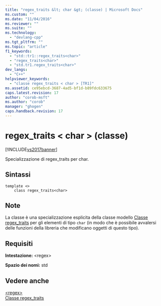 ```yaml
---
title: "regex_traits &lt; char &gt; (classe) | Microsoft Docs"
ms.custom: ""
ms.date: "11/04/2016"
ms.reviewer: ""
ms.suite: ""
ms.technology: 
  - "devlang-cpp"
ms.tgt_pltfrm: ""
ms.topic: "article"
f1_keywords: 
  - "std::tr1::regex_traits<char>"
  - "regex_traits<char>"
  - "std.tr1.regex_traits<char>"
dev_langs: 
  - "C++"
helpviewer_keywords: 
  - "classe regex_traits < char > [TR1]"
ms.assetid: ce95ebcd-3687-4ad5-bf1d-b89fdc633675
caps.latest.revision: 17
author: "corob-msft"
ms.author: "corob"
manager: "ghogen"
caps.handback.revision: 17
---
```

# regex_traits &lt; char &gt; (classe)
[!INCLUDE[vs2017banner](../assembler/inline/includes/vs2017banner.md)]

Specializzazione di regex\_traits per char.  
  
## Sintassi  
  
```  
template <>  
    class regex_traits<char>  
```  
  
## Note  
 La classe è una specializzazione esplicita della classe modello [Classe regex\_traits](../standard-library/regex-traits-class.md) per gli elementi di tipo `char` \(in modo che è possibile avvalersi delle funzioni della libreria che modificano oggetti di questo tipo\).  
  
## Requisiti  
 **Intestazione:** \<regex\>  
  
 **Spazio dei nomi:** std  
  
## Vedere anche  
 [\<regex\>](../standard-library/regex.md)   
 [Classe regex\_traits](../standard-library/regex-traits-class.md)